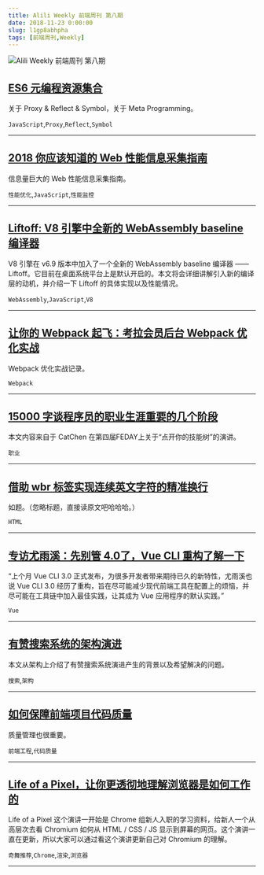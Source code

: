 ```yaml
---
title: Alili Weekly 前端周刊 第八期 
date: 2018-11-23 0:00:00
slug: l1gp8abhpha
tags: [前端周刊,Weekly]
---
```

![Alili Weekly 前端周刊 第八期](https://static.alili.tech/images/github_40.png)
##   [ES6 元编程资源集合](https://segmentfault.com/a/1190000016133613)  
 
关于 Proxy & Reflect & Symbol，关于 Meta Programming。 

`JavaScript`,`Proxy`,`Reflect`,`Symbol` 


---
##   [2018 你应该知道的 Web 性能信息采集指南](https://mp.weixin.qq.com/s/UYcMeqZGblupVpGue-IThg)  
 
信息量巨大的 Web 性能信息采集指南。 

`性能优化`,`JavaScript`,`性能监控` 


---
##   [Liftoff: V8 引擎中全新的 WebAssembly baseline 编译器](https://segmentfault.com/a/1190000016284865)  
 
V8 引擎在 v6.9 版本中加入了一个全新的 WebAssembly baseline 编译器 —— Liftoff。它目前在桌面系统平台上是默认开启的。本文将会详细讲解引入新的编译层的动机，并介绍一下 Liftoff 的具体实现以及性能情况。 

`WebAssembly`,`JavaScript`,`V8` 


---
##   [让你的 Webpack 起飞：考拉会员后台 Webpack 优化实战](https://zhuanlan.zhihu.com/p/42465502)  
 
Webpack 优化实战记录。 

`Webpack` 


---
##   [15000 字谈程序员的职业生涯重要的几个阶段](https://mp.weixin.qq.com/s/DoxAg2hDR99BobSwLrFBmw)  
 
本文内容来自于 CatChen 在第四届FEDAY上关于“点开你的技能树”的演讲。 

`职业` 


---
##   [借助 wbr 标签实现连续英文字符的精准换行](https://www.zhangxinxu.com/wordpress/2018/09/html-wbr-word-break/)  
 
如题。（忽略标题，直接读原文吧哈哈哈。） 

`HTML` 


---
##   [专访尤雨溪：先别管 4.0了，Vue CLI 重构了解一下](http://www.infoq.com/cn/news/2018/09/vue-v3-refactoring)  
 
“上个月 Vue CLI 3.0 正式发布，为很多开发者带来期待已久的新特性，尤雨溪也说 Vue CLI 3.0 经历了重构，旨在尽可能减少现代前端工具在配置上的烦恼，并尽可能在工具链中加入最佳实践，让其成为 Vue 应用程序的默认实践。” 

`Vue` 


---
##   [有赞搜索系统的架构演进](https://segmentfault.com/a/1190000016266836)  
 
本文从架构上介绍了有赞搜索系统演进产生的背景以及希望解决的问题。 

`搜索`,`架构` 


---
##   [如何保障前端项目代码质量](https://lzw.me/a/fed-code-quality.html)  
 
质量管理也很重要。 

`前端工程`,`代码质量` 


---
##   [Life of a Pixel，让你更透彻地理解浏览器是如何工作的](https://mp.weixin.qq.com/s/87OYpou4ynpvYlcExEO40w)  
 
Life of a Pixel 这个演讲一开始是 Chrome 组新人入职的学习资料，给新人一个从高层次去看 Chromium 如何从 HTML / CSS / JS 显示到屏幕的网页。这个演讲一直在更新，所以大家可以通过看这个演讲更新自己对 Chromium 的理解。 

`奇舞推荐`,`Chrome`,`渲染`,`浏览器` 


---

